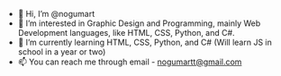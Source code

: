 - 👋 Hi, I’m @nogumart
- 👀 I’m interested in Graphic Design and Programming, mainly Web Development languages, like HTML, CSS, Python, and C#.
- 🌱 I’m currently learning HTML, CSS, Python, and C# (Will learn JS in school in a year or two)
- 📫 You can reach me through email - nogumartt@gmail.com

<!---
nogumart/nogumart is a ✨ special ✨ repository because its `README.md` (this file) appears on your GitHub profile.
You can click the Preview link to take a look at your changes.
--->
